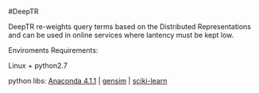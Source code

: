 #DeepTR

DeepTR re-weights query terms based on the Distributed Representations and can be used in online services where lantency must be kept low.

Enviroments Requirements:

Linux + python2.7

python libs: [Anaconda 4.1.1](https://www.continuum.io/downloads "Anaconda 4.1.1") |
[gensim](https://radimrehurek.com/gensim/) | [sciki-learn](http://scikit-learn.org/)
